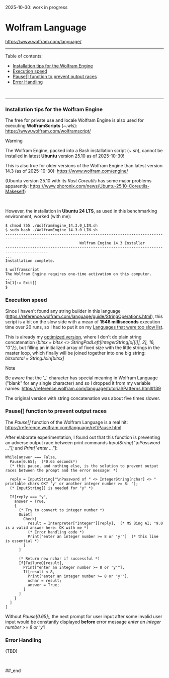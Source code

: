 2025-10-30: work in progress

# Wolfram Language

https://www.wolfram.com/language/

---

Table of contents:

- [Installation tips for the Wolfram Engine](#installation-tips-for-the-wolfram-engine)
- [Execution speed](#execution-speed)
- [Pause[] function to prevent output races](#pause-function-to-prevent-output-races)
- [Error Handling](#error-handling)
<br/>

---

### Installation tips for the Wolfram Engine

The free for private use and locale Wolfram Engine is also used for executing **WolframScripts** (_~.wls_): https://www.wolfram.com/wolframscript/

> [!WARNING]
> The Wolfram Engine, packed into a Bash installation script (_~.sh_), cannot be installed in latest **Ubuntu** version 25.10 as of 2025-10-30!

This is also true for older versions of the Wolfram Engine than latest version 14.3 (as of 2025-10-30): https://www.wolfram.com/engine/

(Ubuntu version 25.10 with its _Rust Coreutils_ has some major problems apparently: https://www.phoronix.com/news/Ubuntu-25.10-Coreutils-Makeself)

<br/>

However, the installation in **Ubuntu 24 LTS**, as used in this benchmarking environment, worked (with me): 

```
$ chmod 755 ./WolframEngine_14.3.0_LIN.sh
$ sudo bash ./WolframEngine_14.3.0_LIN.sh
-----------------------------------------------------------------------------------------
                                 Wolfram Engine 14.3 Installer 
-----------------------------------------------------------------------------------------
...
Installation complete.

$ wolframscript
The Wolfram Engine requires one-time activation on this computer.
...
In[1]:= Exit[]
$
```

### Execution speed

Since I haven't found any string builder in this language (https://reference.wolfram.com/language/guide/StringOperations.html), this script is a bit on the slow side with a mean of **1546 milliseconds** execution time over 20 runs, so I had to put it on my [Languages that were too slow list](https://github.com/practicalcomputerscience/MicrobenchmarkGPHLlanguages/tree/main/30%20-%20languages%20that%20didn't%20make%20it%20to%20my%20list#wolfram-language).

This is already my [optimized version](https://github.com/practicalcomputerscience/MicrobenchmarkGPHLlanguages/blob/main/03%20-%20source%20code/03%20-%20array-oriented%20languages/Wolfram%20Language/random_streams_for_perf_stats.wls), where I don't do plain string concatenation (_bitsx = bitsx <> StringPadLeft[IntegerString[x[[i]], 2], 16, "0"];_), but filling an initialized array of fixed size with the little strings in the master loop, which finally will be joined together into one big string: _bitsxtotal   = StringJoin[bitsx]_

> [!NOTE]
> Be aware that the '_' character has special meaning in Wolfram Language ("blank" for any single character) and so I dropped it from my variable names: https://reference.wolfram.com/language/tutorial/Patterns.html#139

The original version with string concatenation was about five times slower.

### Pause[] function to prevent output races

The _Pause[]_ function of the Wolfram Language is a real hit: https://reference.wolfram.com/language/ref/Pause.html

After elaborate experimentation, I found out that this function is preventing an adverse output race between print commands _InputString["\nPassword ..."];_ and _Print["enter ..."]_:

```
While[answer === False,
  Pause[0.65];  (*0.65 seconds*)
  (* this pause, and nothing else, is the solution to prevent output races between the prompt and the error message! *)
  
  reply = InputString["\nPassword of " <> IntegerString[nchar] <> " printable chars OK? 'y' or another integer number >= 8: "];
  (* InputString[] is needed for "y" *)
  
  If[reply === "y",
    answer = True,
    {
      (* Try to convert to integer number *)
      Quiet[
        Check[
          result = Interpreter["Integer"][reply],  (* MS Bing AI; "9.0 is a valid answer here: OK with me *)
          (* Error handling code *)
          Print["enter an integer number >= 8 or 'y'"]  (* this line is essential *)
        ]
      ]
      
      (* Return new nchar if successful *)
      If[FailureQ[result],
        Print["enter an integer number >= 8 or 'y'"],
        If[result < 8,
          Print["enter an integer number >= 8 or 'y'"],
          nchar = result;
          answer = True;
        ]
      ]
    }
  ]
]

```

Without _Pause[0.65];_, the next prompt for user input after some invalid user input would be constantly displayed **before** error message _enter an integer number >= 8 or 'y'_!

### Error Handling

(TBD)

<br/>

##_end

